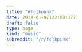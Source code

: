 ```yaml
---
title: "#folkpunk"
date: 2019-01-02T22:09:17Z
draft: false
type: page
kind: "music"
subreddit: "/r/folkpunk"
---
```

